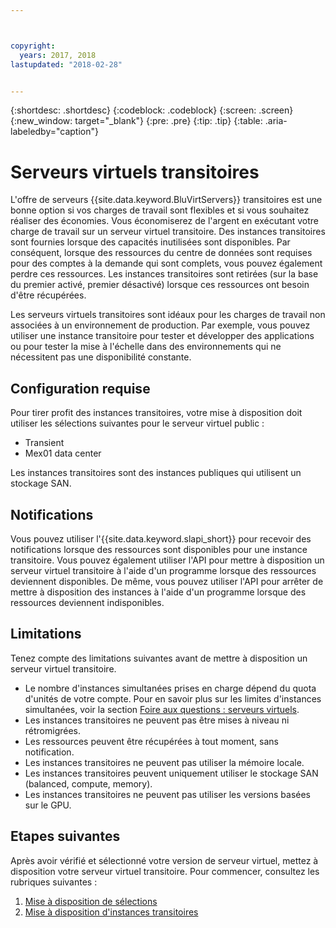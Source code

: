 ```yaml
---



copyright:
  years: 2017, 2018
lastupdated: "2018-02-28"


---
```


{:shortdesc: .shortdesc}
{:codeblock: .codeblock}
{:screen: .screen}
{:new_window: target="_blank"}
{:pre: .pre}
{:tip: .tip}
{:table: .aria-labeledby="caption"}

# Serveurs virtuels transitoires
L'offre de serveurs {{site.data.keyword.BluVirtServers}} transitoires est une bonne option si vos charges de travail sont flexibles et si vous souhaitez réaliser des économies. Vous économiserez de l'argent en exécutant votre charge de travail sur un serveur virtuel transitoire. Des instances transitoires sont fournies lorsque des capacités inutilisées sont disponibles. Par conséquent, lorsque des ressources du centre de données sont requises pour des comptes à la demande qui sont complets, vous pouvez également perdre ces ressources. Les instances transitoires sont retirées (sur la base du premier activé, premier désactivé) lorsque ces ressources ont besoin d'être récupérées.   

Les serveurs virtuels transitoires sont idéaux pour les charges de travail non associées à un environnement de production. Par exemple, vous pouvez utiliser une instance transitoire pour tester et développer des applications ou pour tester la mise à l'échelle dans des environnements qui ne nécessitent pas une disponibilité constante. 

## Configuration requise 
Pour tirer profit des instances transitoires, votre mise à disposition doit utiliser les sélections suivantes pour le serveur virtuel public :
* Transient
* Mex01 data center

Les instances transitoires sont des instances publiques qui utilisent un stockage SAN.

## Notifications
Vous pouvez utiliser l'{{site.data.keyword.slapi_short}} pour recevoir des notifications lorsque des ressources sont disponibles pour une instance transitoire. Vous pouvez également utiliser l'API pour mettre à disposition un serveur virtuel transitoire à l'aide d'un programme lorsque des ressources deviennent disponibles. De même, vous pouvez utiliser l'API pour arrêter de mettre à disposition des instances à l'aide d'un programme lorsque des ressources deviennent indisponibles.  

## Limitations
Tenez compte des limitations suivantes avant de mettre à disposition un serveur virtuel transitoire.

* Le nombre d'instances simultanées prises en charge dépend du quota d'unités de votre compte. Pour en savoir plus sur les limites d'instances simultanées, voir la section [Foire aux questions : serveurs virtuels](vsi_faqs_vs.html#concurrent).
* Les instances transitoires ne peuvent pas être mises à niveau ni rétromigrées.
* Les ressources peuvent être récupérées à tout moment, sans notification.
* Les instances transitoires ne peuvent pas utiliser la mémoire locale.
* Les instances transitoires peuvent uniquement utiliser le stockage SAN (balanced, compute, memory).
* Les instances transitoires ne peuvent pas utiliser les versions basées sur le GPU.


## Etapes suivantes

Après avoir vérifié et sélectionné votre version de serveur virtuel, mettez à disposition votre serveur virtuel transitoire. Pour commencer, consultez les rubriques suivantes :
1. [Mise à disposition de sélections](../vsi/vsi_public_selections.html)
2. [Mise à disposition d'instances transitoires](../vsi/vsi_provision_transient.html)
